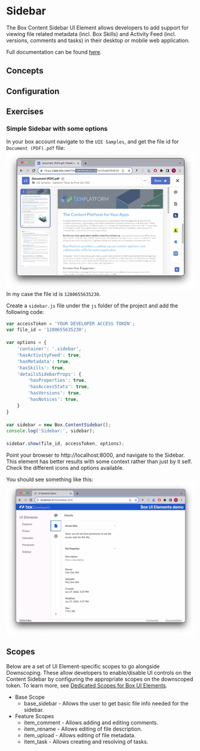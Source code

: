 # Sidebar
The Box Content Sidebar UI Element allows developers to add support for viewing file related metadata (incl. Box Skills) and Activity Feed (incl. versions, comments and tasks) in their desktop or mobile web application.

Full documentation can be found [here](https://developer.box.com/guides/embed/ui-elements/sidebar/).

## Concepts

## Configuration

## Exercises

### Simple Sidebar with some options
In your box account navigate to the `UIE Samples`, and get the file id for `Document (PDF).pdf` file:
![Alt text](/images/preview_file_id.png)
In my case the file id is `1280655635230`.

Create a `sidebar.js` file under the `js` folder of the project and add the following code:
```javascript
var accessToken = 'YOUR DEVELOPER ACCESS TOKEN';
var file_id = '1280655635230';

var options = {
    'container': '.sidebar',
    'hasActivityFeed': true,
    'hasMetadata': true,
    'hasSkills': true,
    'detailsSidebarProps': {
        'hasProperties': true,
        'hasAccessStats': true,
        'hasVersions': true,
        'hasNotices': true,	
    }
}

var sidebar = new Box.ContentSidebar();
console.log('Sidebar:', sidebar);

sidebar.show(file_id, accessToken, options);
```
Point your browser to http://localhost:8000, and navigate to the Sidebar. This element has better results with some context rather than just by it self. Check the different icons and options available.

You should see something like this:
![Alt text](/images/sidebar.png)

## Scopes

Below are a set of UI Element-specific scopes to go alongside Downscoping. These allow developers to enable/disable UI controls on the Content Sidebar by configuring the appropriate scopes on the downscoped token. To learn more, see [Dedicated Scopes for Box UI Elements](https://developer.box.com/guides/api-calls/permissions-and-errors/scopes/).

* Base Scope
    * base_sidebar - Allows the user to get basic file info needed for the sidebar.
* Feature Scopes
    * item_comment  - Allows adding and editing comments.
    * item_rename   - Allows editing of file description.
    * item_upload   - Allows editing of file metadata.
    * item_task     - Allows creating and resolving of tasks.

